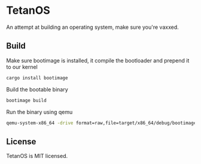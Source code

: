 # TetanOS
An attempt at building an operating system, make sure you're vaxxed.

## Build


Make sure bootimage is installed, it compile the bootloader and prepend it to our kernel

```sh
cargo install bootimage
```


Build the bootable binary

```sh
bootimage build
```


Run the binary using qemu

```sh
qemu-system-x86_64 -drive format=raw,file=target/x86_64/debug/bootimage-tetan_os.bin
```


## License

TetanOS is MIT licensed.

